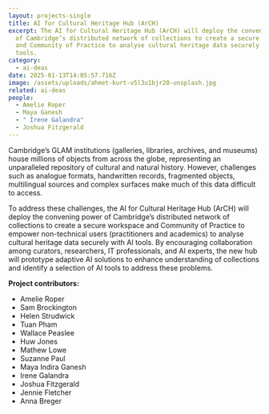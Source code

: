 ```yaml
---
layout: projects-single
title: AI for Cultural Heritage Hub (ArCH)
excerpt: The AI for Cultural Heritage Hub (ArCH) will deploy the convening power
  of Cambridge’s distributed network of collections to create a secure workspace
  and Community of Practice to analyse cultural heritage data securely with AI
  tools.
category:
  - ai-deas
date: 2025-01-13T14:05:57.716Z
image: /assets/uploads/ahmet-kurt-v5l3u1bjr20-unsplash.jpg
related: ai-deas
people:
  - Amelie Roper
  - Maya Ganesh
  - " Irene Galandra"
  - Joshua Fitzgerald
---
```

Cambridge’s GLAM institutions (galleries, libraries, archives, and museums) house millions of objects from across the globe, representing an unparalleled repository of cultural and natural history. However, challenges such as analogue formats, handwritten records, fragmented objects, multilingual sources and complex surfaces make much of this data difficult to access.

To address these challenges, the AI for Cultural Heritage Hub (ArCH) will deploy the convening power of Cambridge’s distributed network of collections to create a secure workspace and Community of Practice to empower non-technical users (practitioners and academics) to analyse cultural heritage data securely with AI tools. By encouraging collaboration among curators, researchers, IT professionals, and AI experts, the new hub will prototype adaptive AI solutions to enhance understanding of collections and identify a selection of AI tools to address these problems.

**Project contributors:**

* Amelie Roper	
* Sam Brockington 
* Helen Strudwick
* Tuan Pham 
* Wallace Peaslee
* Huw Jones 
* Mathew Lowe
* Suzanne Paul 
* Maya Indira Ganesh 
* Irene Galandra 
* Joshua Fitzgerald
* Jennie Fletcher 
* Anna Breger
